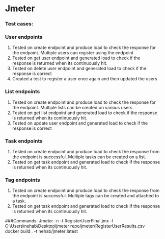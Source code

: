# Jmeter
### Test cases:

### User endpoints
1. Tested on create endpoint and produce load to check the response for the endpoint. Multiple users can register using the endpoint
2. Tested on get user endpoint and generated load to check if the response is returned when its continuously hit.
3. Tested on delete user endpoint and generated load to check if the response is correct
4. Created a test to register a user once again and then updated the users

### List endpoints
1. Tested on create endpoint and produce load to check the response for the endpoint. Multiple lists can be created on various users.
2. Tested on  get list endpoint and generated load to check if the response is returned when its continuously hit.
3. Tested on update user endpoint and generated load to check if the response is correct


### Task endpoints
1. Tested on create endpoint and produce load to check the response from the endpoint is successful. Multiple tasks can be created on a list.
2. Tested on get task endpoint and generated load to check if the response is returned when its continuously hit.


### Tag endpoints
1. Tested on create endpoint and produce load to check the response from the endpoint is successful. Multiple tags can be created and attached to a task.
2. Tested on get task endpoint and generated load to check if the response is returned when its continuously hit.




###Commands:
Jmeter -n -t RegisterUserFinal.jmx -l C:\Users\nehab\Desktop\jmeter repo/jmeter/RegisterUserResults.csv
docker build . -t nehab/jmeter:latest



